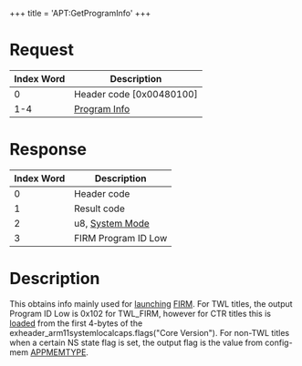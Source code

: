 +++
title = 'APT:GetProgramInfo'
+++

# Request

| Index Word | Description                                                |
|------------|------------------------------------------------------------|
| 0          | Header code \[0x00480100\]                                 |
| 1-4        | [Program Info](Filesystem_services#ProgramInfo "wikilink") |

# Response

| Index Word | Description                                              |
|------------|----------------------------------------------------------|
| 0          | Header code                                              |
| 1          | Result code                                              |
| 2          | u8, [System Mode](NCCH/Extended_Header#Flag0 "wikilink") |
| 3          | FIRM Program ID Low                                      |

# Description

This obtains info mainly used for [launching](APT:Reboot "wikilink")
[FIRM](FIRM "wikilink"). For TWL titles, the output Program ID Low is
0x102 for TWL_FIRM, however for CTR titles this is
[loaded](PMApp:GetTitleExheaderFlags "wikilink") from the first 4-bytes
of the exheader_arm11systemlocalcaps.flags("Core Version"). For non-TWL
titles when a certain NS state flag is set, the output flag is the value
from config-mem [APPMEMTYPE](Configuration_Memory "wikilink").
